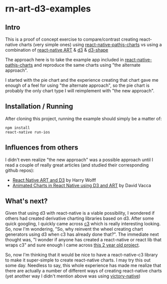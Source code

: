 rn-art-d3-examples
=======================

## Intro

This is a proof of concept exercise to compare/contrast creating react-native charts (very simple ones) using [react-native-pathjs-charts](https://github.com/capitalone/react-native-pathjs-charts) vs using a combination of [react-native ART](https://github.com/facebook/react-native/tree/master/Libraries/ART) & [d3](https://github.com/d3/d3) & [d3-shape](https://github.com/d3/d3-shape)

The approach here is to take the example app included in [react-native-pathjs-charts](https://github.com/capitalone/react-native-pathjs-charts) and reproduce the same charts using "the alternate approach".

I started with the pie chart and the experience creating that chart gave me enough of a feel for using "the alternate approach", so the pie chart is probably the only chart type I will reimplement with "the new approach".

## Installation / Running

After cloning this project, running the example should simply be a matter of:

```
npm install
react-native run-ios
```

## Influences from others

I didn't even realize "the new approach" was a possible approach until I read a couple of really great articles (and studied their corresponding github repos):
- [React Native ART and D3](http://hswolff.com/blog/react-native-art-and-d3/) by Harry Wolff
- [Animated Charts in React Native using D3 and ART](https://medium.com/the-react-native-log/animated-charts-in-react-native-using-d3-and-art-21cd9ccf6c58#.i2kix3z07) by David Vacca

## What's next?

Given that using d3 with react-native is a viable possibility, I wondered if others had created derivative charting libraries based on d3. After some quick googling, I quickly came across [c3](http://c3js.org/) which is really interesting looking. So, now I'm wondering, "So, why reinvent the wheel creating chart generators using d3 when c3 has already done that?". The immediate next thought was, "I wonder if anyone has created a react-native or react lib that wraps c3" and sure enough I came across [this 2 year old project](https://github.com/terry81811/c3-react).

So, now I'm thinking that it would be nice to have a react-native-c3 library to make it super-simple to create react-native charts. I may try this out some day. Needless to say, this whole experience has made me realize that there are actually a number of different ways of creating react-native charts (yet another way I didn't mention above was using [victory-native](https://github.com/FormidableLabs/victory-native))

